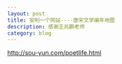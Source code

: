 ```yaml
---
layout: post
title: 安利一个网站----唐宋文学编年地图
description: 感谢王兆鹏老师
category: blog
---
```

http://sou-yun.com/poetlife.html
